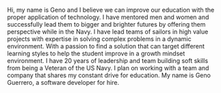 Hi, my name is Geno and I believe we can improve our education with the proper
application of technology. I have mentored men and women and successfully lead them
to bigger and brighter futures by offering them perspective while in the Navy. I have
lead teams of sailors in high value projects with expertise in solving complex problems
in a dynamic environment. With a passion to find a solution that can target different
learning styles to help the student improve in a growth mindset environment. I have
20 years of leadership and team building soft skills from being a Veteran of the US Navy.
I plan on working with a team and company that shares my constant drive for education. My name
is Geno Guerrero, a software developer for hire.

